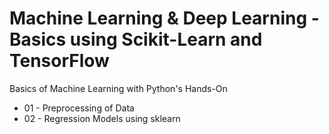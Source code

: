 # Machine Learning & Deep Learning - Basics using Scikit-Learn and TensorFlow
Basics of Machine Learning with Python's Hands-On
 * 01 - Preprocessing of Data
 * 02 - Regression Models using sklearn
